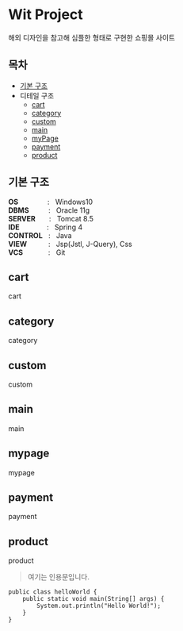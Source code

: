 # Wit Project
해외 디자인을 참고해 심플한 형태로 구현한 쇼핑몰 사이트


## 목차
- [기본 구조](#기본-구조)
- 디테일 구조
  - [cart](#cart)
  - [category](#category)
  - [custom](#custom)
  - [main](#main)
  - [myPage](#mypage)
  - [payment](#payment)
  - [product](#product)


## 기본 구조
**OS** &nbsp; &nbsp; &nbsp; &nbsp; &nbsp; &nbsp; &nbsp; : &nbsp; Windows10<br>
**DBMS** &nbsp; &nbsp; &nbsp; &nbsp;&nbsp; : &nbsp; Oracle 11g<br>
**SERVER** &nbsp; &nbsp; &nbsp; : &nbsp; Tomcat 8.5<br>
**IDE** &nbsp; &nbsp; &nbsp; &nbsp; &nbsp; &nbsp;&nbsp; : &nbsp; Spring 4<br>
**CONTROL** &nbsp; : &nbsp; Java<br>
**VIEW** &nbsp; &nbsp; &nbsp; &nbsp; &nbsp; : &nbsp; Jsp(Jstl, J-Query), Css<br>
**VCS** &nbsp; &nbsp; &nbsp; &nbsp; &nbsp; &nbsp; : &nbsp; Git<br>

## cart
cart

## category
category

## custom
custom

## main
main

## mypage
mypage

## payment
payment

## product
product

> 여기는 인용문입니다.
```
public class helloWorld {
	public static void main(String[] args) {
		System.out.println("Hello World!");
	} 
}
```
